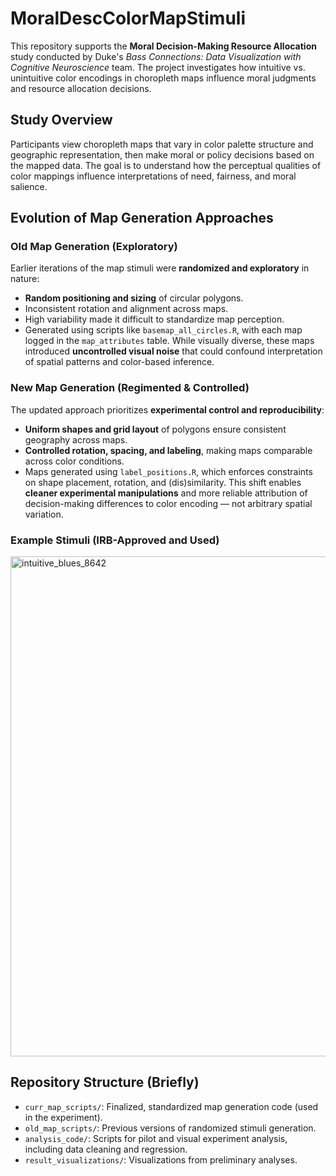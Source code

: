 # MoralDescColorMapStimuli
This repository supports the **Moral Decision-Making Resource Allocation** study conducted by Duke's *Bass Connections: Data Visualization with Cognitive Neuroscience* team. The project investigates how intuitive vs. unintuitive color encodings in choropleth maps influence moral judgments and resource allocation decisions.

## Study Overview
Participants view choropleth maps that vary in color palette structure and geographic representation, then make moral or policy decisions based on the mapped data. The goal is to understand how the perceptual qualities of color mappings influence interpretations of need, fairness, and moral salience.

## Evolution of Map Generation Approaches
### Old Map Generation (Exploratory)
Earlier iterations of the map stimuli were **randomized and exploratory** in nature:
- **Random positioning and sizing** of circular polygons.
- Inconsistent rotation and alignment across maps.
- High variability made it difficult to standardize map perception.
- Generated using scripts like `basemap_all_circles.R`, with each map logged in the `map_attributes` table.
While visually diverse, these maps introduced **uncontrolled visual noise** that could confound interpretation of spatial patterns and color-based inference.

### New Map Generation (Regimented & Controlled)
The updated approach prioritizes **experimental control and reproducibility**:
- **Uniform shapes and grid layout** of polygons ensure consistent geography across maps.
- **Controlled rotation, spacing, and labeling**, making maps comparable across color conditions.
- Maps generated using `label_positions.R`, which enforces constraints on shape placement, rotation, and (dis)similarity.
This shift enables **cleaner experimental manipulations** and more reliable attribution of decision-making differences to color encoding — not arbitrary spatial variation.

### Example Stimuli (IRB-Approved and Used) 
<img width="1000" height="800" alt="intuitive_blues_8642" src="https://github.com/user-attachments/assets/ae577487-3887-4203-94a8-47c33b777c70" />


##  Repository Structure (Briefly)
- `curr_map_scripts/`: Finalized, standardized map generation code (used in the experiment).
- `old_map_scripts/`: Previous versions of randomized stimuli generation.
- `analysis_code/`: Scripts for pilot and visual experiment analysis, including data cleaning and regression.
- `result_visualizations/`: Visualizations from preliminary analyses.
